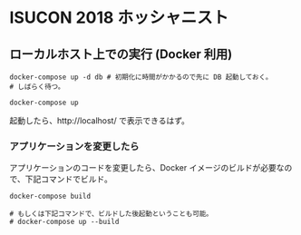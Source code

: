 ISUCON 2018 ホッシャニスト
==========

## ローカルホスト上での実行 (Docker 利用)

```
docker-compose up -d db # 初期化に時間がかかるので先に DB 起動しておく。
# しばらく待つ。

docker-compose up
```

起動したら、http://localhost/ で表示できるはず。

### アプリケーションを変更したら

アプリケーションのコードを変更したら、Docker イメージのビルドが必要なので、下記コマンドでビルド。

```
docker-compose build

# もしくは下記コマンドで、ビルドした後起動ということも可能。
# docker-compose up --build
```
